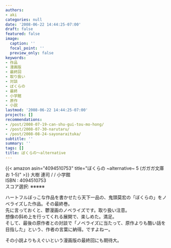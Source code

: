 ```yaml
---
authors:
- aki
categories: null
date: '2008-06-22 14:44:25-07:00'
draft: false
featured: false
image:
  caption: ''
  focal_point: ''
  preview_only: false
keywords:
- 作品
- 漫画版
- 最終回
- 取り扱い
- 対談
- ぼくらの
- 最終
- 小学館
- 原作
- 小説
lastmod: '2008-06-22 14:44:25-07:00'
projects: []
recommendations:
- /post/2008-07-19-can-shu-gui-tou-mo-hong/
- /post/2008-07-30-narutaru/
- /post/2008-08-24-sayonaraituka/
subtitle: ''
summary: ''
tags: []
title: ぼくらの〜alternative
---
```


{{< amazon asin="4094510753" title="ぼくらの ~alternative~ 5 (ガガガ文庫 お 1-5)" >}}
大樹 連司 / / 小学館  
ISBN : 4094510753  
スコア選択: ※※※※※  
  
ハートフルぼっこな作品を書かせたら天下一品の、鬼頭莫宏の「ぼくらの」をノベライズした作品。その最終巻。  
先に言っておくと、鬱漫画のノベライズです。取り扱い注意。  
想像の斜め上を行ってくれる展開で、楽しめた。満足。  
そして、最後の原作者との対談で「ノベライズに当たって、原作よりも酷い話を目指した」という、作者の言葉に納得。ですよねー。  
  
その小説よりもえぐいという漫画版の最終回にも期待大。